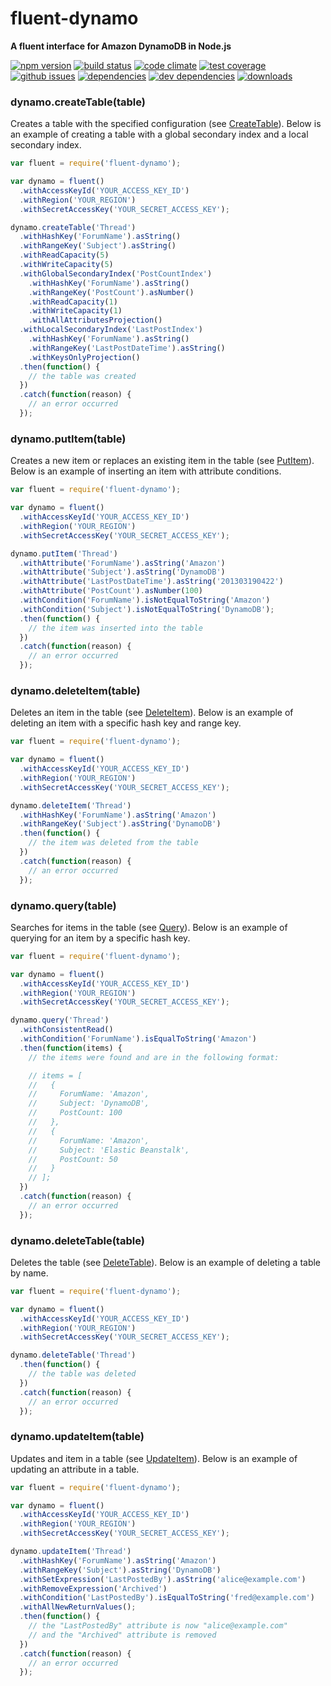 # fluent-dynamo
**A fluent interface for Amazon DynamoDB in Node.js**

[![npm version](https://badge.fury.io/js/fluent-dynamo.svg)](http://badge.fury.io/js/fluent-dynamo)
[![build status](https://travis-ci.org/bakerface/fluent-dynamo.svg?branch=master)](https://travis-ci.org/bakerface/fluent-dynamo)
[![code climate](https://codeclimate.com/github/bakerface/fluent-dynamo/badges/gpa.svg)](https://codeclimate.com/github/bakerface/fluent-dynamo)
[![test coverage](https://codeclimate.com/github/bakerface/fluent-dynamo/badges/coverage.svg)](https://codeclimate.com/github/bakerface/fluent-dynamo/coverage)
[![github issues](https://img.shields.io/github/issues/bakerface/fluent-dynamo.svg)](https://github.com/bakerface/fluent-dynamo/issues)
[![dependencies](https://david-dm.org/bakerface/fluent-dynamo.svg)](https://david-dm.org/bakerface/fluent-dynamo)
[![dev dependencies](https://david-dm.org/bakerface/fluent-dynamo/dev-status.svg)](https://david-dm.org/bakerface/fluent-dynamo#info=devDependencies)
[![downloads](http://img.shields.io/npm/dm/fluent-dynamo.svg)](https://www.npmjs.com/package/fluent-dynamo)

### dynamo.createTable(table)
Creates a table with the specified configuration (see [CreateTable](http://docs.aws.amazon.com/amazondynamodb/latest/APIReference/API_CreateTable.html)). Below is an example of creating a table with a global secondary index and a local secondary index.

``` javascript
var fluent = require('fluent-dynamo');

var dynamo = fluent()
  .withAccessKeyId('YOUR_ACCESS_KEY_ID')
  .withRegion('YOUR_REGION')
  .withSecretAccessKey('YOUR_SECRET_ACCESS_KEY');

dynamo.createTable('Thread')
  .withHashKey('ForumName').asString()
  .withRangeKey('Subject').asString()
  .withReadCapacity(5)
  .withWriteCapacity(5)
  .withGlobalSecondaryIndex('PostCountIndex')
    .withHashKey('ForumName').asString()
    .withRangeKey('PostCount').asNumber()
    .withReadCapacity(1)
    .withWriteCapacity(1)
    .withAllAttributesProjection()
  .withLocalSecondaryIndex('LastPostIndex')
    .withHashKey('ForumName').asString()
    .withRangeKey('LastPostDateTime').asString()
    .withKeysOnlyProjection()
  .then(function() {
    // the table was created
  })
  .catch(function(reason) {
    // an error occurred
  });
```

### dynamo.putItem(table)
Creates a new item or replaces an existing item in the table (see [PutItem](http://docs.aws.amazon.com/amazondynamodb/latest/APIReference/API_PutItem.html)). Below is an example of inserting an item with attribute conditions.

``` javascript
var fluent = require('fluent-dynamo');

var dynamo = fluent()
  .withAccessKeyId('YOUR_ACCESS_KEY_ID')
  .withRegion('YOUR_REGION')
  .withSecretAccessKey('YOUR_SECRET_ACCESS_KEY');

dynamo.putItem('Thread')
  .withAttribute('ForumName').asString('Amazon')
  .withAttribute('Subject').asString('DynamoDB')
  .withAttribute('LastPostDateTime').asString('201303190422')
  .withAttribute('PostCount').asNumber(100)
  .withCondition('ForumName').isNotEqualToString('Amazon')
  .withCondition('Subject').isNotEqualToString('DynamoDB');
  .then(function() {
    // the item was inserted into the table
  })
  .catch(function(reason) {
    // an error occurred
  });
```

### dynamo.deleteItem(table)
Deletes an item in the table (see [DeleteItem](http://docs.aws.amazon.com/amazondynamodb/latest/APIReference/API_DeleteItem.html)). Below is an example of deleting an item with a specific hash key and range key.

``` javascript
var fluent = require('fluent-dynamo');

var dynamo = fluent()
  .withAccessKeyId('YOUR_ACCESS_KEY_ID')
  .withRegion('YOUR_REGION')
  .withSecretAccessKey('YOUR_SECRET_ACCESS_KEY');

dynamo.deleteItem('Thread')
  .withHashKey('ForumName').asString('Amazon')
  .withRangeKey('Subject').asString('DynamoDB')
  .then(function() {
    // the item was deleted from the table
  })
  .catch(function(reason) {
    // an error occurred
  });
```

### dynamo.query(table)
Searches for items in the table (see [Query](http://docs.aws.amazon.com/amazondynamodb/latest/APIReference/API_Query.html)). Below is an example of querying for an item by a specific hash key.

``` javascript
var fluent = require('fluent-dynamo');

var dynamo = fluent()
  .withAccessKeyId('YOUR_ACCESS_KEY_ID')
  .withRegion('YOUR_REGION')
  .withSecretAccessKey('YOUR_SECRET_ACCESS_KEY');

dynamo.query('Thread')
  .withConsistentRead()
  .withCondition('ForumName').isEqualToString('Amazon')
  .then(function(items) {
    // the items were found and are in the following format:

    // items = [
    //   {
    //     ForumName: 'Amazon',
    //     Subject: 'DynamoDB',
    //     PostCount: 100
    //   },
    //   {
    //     ForumName: 'Amazon',
    //     Subject: 'Elastic Beanstalk',
    //     PostCount: 50
    //   }
    // ];
  })
  .catch(function(reason) {
    // an error occurred
  });
```

### dynamo.deleteTable(table)
Deletes the table (see [DeleteTable](http://docs.aws.amazon.com/amazondynamodb/latest/APIReference/API_DeleteTable.html)). Below is an example of deleting a table by name.

``` javascript
var fluent = require('fluent-dynamo');

var dynamo = fluent()
  .withAccessKeyId('YOUR_ACCESS_KEY_ID')
  .withRegion('YOUR_REGION')
  .withSecretAccessKey('YOUR_SECRET_ACCESS_KEY');

dynamo.deleteTable('Thread')
  .then(function() {
    // the table was deleted
  })
  .catch(function(reason) {
    // an error occurred
  });
```

### dynamo.updateItem(table)
Updates and item in a table (see [UpdateItem](http://docs.aws.amazon.com/amazondynamodb/latest/APIReference/API_UpdateItem.html)). Below is an example of updating an attribute in a table.

``` javascript
var fluent = require('fluent-dynamo');

var dynamo = fluent()
  .withAccessKeyId('YOUR_ACCESS_KEY_ID')
  .withRegion('YOUR_REGION')
  .withSecretAccessKey('YOUR_SECRET_ACCESS_KEY');

dynamo.updateItem('Thread')
  .withHashKey('ForumName').asString('Amazon')
  .withRangeKey('Subject').asString('DynamoDB')
  .withSetExpression('LastPostedBy').asString('alice@example.com')
  .withRemoveExpression('Archived')
  .withCondition('LastPostedBy').isEqualToString('fred@example.com')
  .withAllNewReturnValues();
  .then(function() {
    // the "LastPostedBy" attribute is now "alice@example.com"
    // and the "Archived" attribute is removed
  })
  .catch(function(reason) {
    // an error occurred
  });
```
